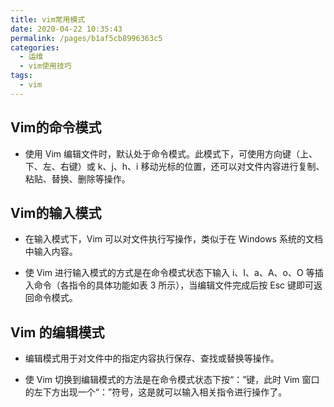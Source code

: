 ```yaml
---
title: vim常用模式
date: 2020-04-22 10:35:43
permalink: /pages/b1af5cb8996363c5
categories: 
  - 运维
  - vim使用技巧
tags: 
  - vim
---
```

## Vim的命令模式
- 使用 Vim 编辑文件时，默认处于命令模式。此模式下，可使用方向键（上、下、左、右键）或 k、j、h、i 移动光标的位置，还可以对文件内容进行复制、粘贴、替换、删除等操作。




## Vim的输入模式
- 在输入模式下，Vim 可以对文件执行写操作，类似于在 Windows 系统的文档中输入内容。

- 使 Vim 进行输入模式的方式是在命令模式状态下输入 i、I、a、A、o、O 等插入命令（各指令的具体功能如表 3 所示），当编辑文件完成后按 Esc 键即可返回命令模式。



## Vim 的编辑模式
- 编辑模式用于对文件中的指定内容执行保存、查找或替换等操作。

- 使 Vim 切换到编辑模式的方法是在命令模式状态下按“：”键，此时 Vim 窗口的左下方出现一个“：”符号，这是就可以输入相关指令进行操作了。